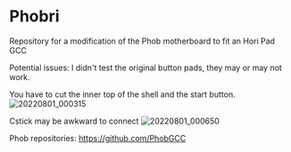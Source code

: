 # Phobri
Repository for a modification of the Phob motherboard to fit an Hori Pad GCC

Potential issues:
I didn't test the original button pads, they may or may not work.

You have to cut the inner top of the shell and the start button.
![20220801_000315](https://user-images.githubusercontent.com/70654098/184046328-2af9ddf4-17b7-4596-afca-f1adf2bd50b1.jpg)

Cstick may be awkward to connect 
![20220801_000650](https://user-images.githubusercontent.com/70654098/184046262-7341af24-777a-41c7-b3b4-d5ff38a291dc.jpg)

Phob repositories: https://github.com/PhobGCC
